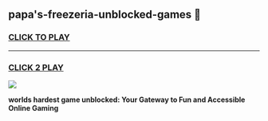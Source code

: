 
## papa's-freezeria-unblocked-games 👋
<h3>
<a href="https://premium.freeplayer.one?title=papa's-freezeria-unblocked-games&ref=14F">CLICK TO PLAY</a></h3>
<hr>

<h3>
<a href="https://premium.freeplayer.one?title=papa's-freezeria-unblocked-games&ref=14F">CLICK 2 PLAY</a>
  
</h3>

<a href="https://premium.freeplayer.one?title=papa's-freezeria-unblocked-games&ref=12F/"><img src="https://clearcache.store/games.png"></a>


**worlds hardest game unblocked: Your Gateway to Fun and Accessible Online Gaming**
